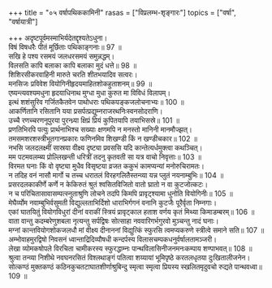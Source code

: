 +++
title = "०५ वर्षापथिककामिनी"
rasas = ["विप्रलम्भ-शृङ्गारः"]
topics = ["वर्षा", "वर्षायात्री"]

+++
अदृष्टपूर्वमस्माभिर्यदेतद्दृश्यतेऽधुना।  
विषं विषधरैः पीतं मूर्छिताः पथिकाङ्गनाः॥ 97 ॥  
सखि हे पश्य रसमयं जलधरसमयं समुन्नद्धम्।  
विलसति कापि बलाका कापि बलाका मुदं धत्ते॥ 98 ॥  
शिशिरसीकरवाहिनी मारुते चरति शीतभयादिव सत्वरः।  
मनसिजः प्रविवेश वियोगिनीहृदयमाहितशोकहुताशनम्॥ 99 ॥  
एष्यन्त्यवश्यमधुना हृदयाधिनाथ मुग्धा मुधा कुरुत मा विविधं विलापम्।  
इत्थं शशंसुरिव गर्जितकैतवेन पाथोधराः पथिकपङ्कजलोचनाभ्यः॥ 100 ॥  
आकर्णितानि रसितानि यया प्रसर्पत्प्रद्युम्नराजरथनिःस्वनसोदराणि।  
उच्चै रणच्चरणनूपुरया पुरन्ध्र्या क्षिप्रं प्रियं कुपितयापि तयाभिसस्रे॥ 101 ॥  
प्रणतिभिरपि पत्युः प्रार्थनाभिश्च सख्याः क्षणमपि न मनस्तो मानिनी मानमौज्झत्।  
तमसमशरशस्त्रीभूतगानप्रकारः फणिनमिव शिखण्डी किं न खण्डीचकार॥ 102 ॥  
नभसि जलदलक्ष्मीं सास्रया वीक्ष्य दृष्ट्या प्रवससि यदि कान्तेत्यर्धमुक्त्वा कथञ्चित्।  
मम पटमवलम्ब्य प्रोल्लिखन्ती धरित्रीं तदनु कृतवती सा यत्र वाचो निवृत्ताः॥ 103 ॥  
विरमत घनाः किं वो वृष्ट्या मुधैव विसृष्टया व्रजत ककुभं कामप्यन्यां मनोरुचिरामतः।  
न तदिह वनं नासौ मार्गो च तच्च धरातलं विरहगलितैस्तन्व्या यन्न प्लुतं नयनाम्बुभिः॥ 104 ॥  
प्रसरदलकाकीर्णे कर्णे न केकिरुतं श्रुतं श्वसितविजितो वातो घ्रातो न वा कुटजोत्कटः।  
न च परिचितासावासम्पत्स्नुताश्रुणि लोचने तदपि किमपि प्रावृट्श्यामा धुनोति वियोगिनीः॥ 105 ॥  
मेघैर्व्योम नवाम्बुभिर्वसुमती विद्युल्लताभिर्दिशो धाराभिर्गगनं वनानि कुटजैः पूरैर्वृता निम्नगाः।  
एकां घातयितुं वियोगविधुरां दीनां वराकीं स्त्रियं प्रावृट्काल हताश वर्णय कृतं मिथ्या किमाडम्बरम्॥ 106 ॥  
वाता वान्तु कदम्बरेणुशबला नृत्यन्तु सर्पद्विषः सोत्साहा नववारिगर्भगुरवो मुञ्चन्तु नादं घनाः।  
मग्नां कान्तवियोगशोकजलधौ मां वीक्ष्य दीनाननां विद्युत्किं स्फुरसि त्वमप्यकरुणे स्त्रीत्वे समाने सति॥ 107 ॥  
अम्भोवाहमुरद्विषो निवसनं ध्वान्ताद्रिदिव्यौषधी कन्दर्पस्य विलासचम्पकधनुर्वर्षालतामञ्जरी।  
लेखा व्योमकषोपले विरचिता चामीकरस्य स्फुरद्धाम्नः पान्थविलासिनीजनमनःकम्पाय शण्पाभवत्॥ 108 ॥  
श्रुत्वा तन्व्या निशीथे नवघनरसितं विश्लथाङ्गं पतित्वा शय्यायां भूमिपृष्ठे करतलधृतया दुःखितालीजनेन।  
सोत्कण्ठं मुक्तकण्ठं कठिनकुचतटाघातशीर्णाश्रुबिन्दु स्मृत्वा स्मृत्वा प्रियस्य स्खलितमृदुवचो रुद्यते पान्थवध्वा॥ 109 ॥  